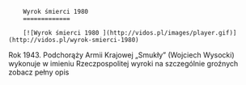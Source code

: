
        Wyrok śmierci 1980 
        =============
        
        [![Wyrok śmierci 1980 ](http://vidos.pl/images/player.gif)](http://vidos.pl/wyrok-smierci-1980)
        
        
 Rok 1943. Podchorąży Armii Krajowej „Smukły” (Wojciech Wysocki) wykonuje w imieniu Rzeczpospolitej wyroki na szczególnie groźnych zobacz pełny opis
    